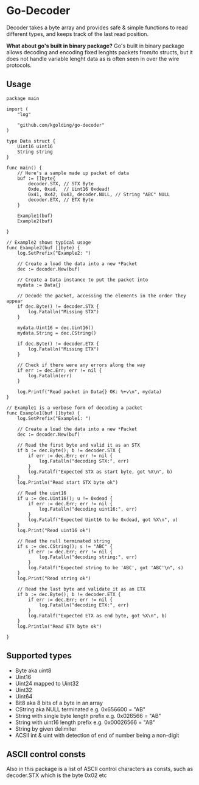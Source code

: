 # Go-Decoder

Decoder takes a byte array and provides safe & simple functions to read different types, and keeps track of the last read position.

**What about go's built in binary package?**
Go's built in binary package allows decoding and encoding fixed lenghts packets from/to structs,
but it does not handle variable lenght data as is often seen in over the wire protocols.

## Usage

````
package main

import (
	"log"

	"github.com/kgolding/go-decoder"
)

type Data struct {
	Uint16 uint16
	String string
}

func main() {
	// Here's a sample made up packet of data
	buf := []byte{
		decoder.STX, // STX Byte
		0xde, 0xad,  // Uint16 0xdead!
		0x41, 0x42, 0x43, decoder.NULL, // String "ABC" NULL
		decoder.ETX, // ETX Byte
	}

	Example1(buf)
	Example2(buf)

}

// Example2 shows typical usage
func Example2(buf []byte) {
	log.SetPrefix("Example2: ")

	// Create a load the data into a new *Packet
	dec := decoder.New(buf)

	// Create a Data instance to put the packet into
	mydata := Data{}

	// Decode the packet, accessing the elements in the order they appear
	if dec.Byte() != decoder.STX {
		log.Fatalln("Missing STX")
	}

	mydata.Uint16 = dec.Uint16()
	mydata.String = dec.CString()

	if dec.Byte() != decoder.ETX {
		log.Fatalln("Missing ETX")
	}

	// Check if there were any errors along the way
	if err := dec.Err; err != nil {
		log.Fatalln(err)
	}

	log.Printf("Read packet in Data{} OK: %+v\n", mydata)
}

// Example1 is a verbose form of decoding a packet
func Example1(buf []byte) {
	log.SetPrefix("Example1: ")

	// Create a load the data into a new *Packet
	dec := decoder.New(buf)

	// Read the first byte and valid it as an STX
	if b := dec.Byte(); b != decoder.STX {
		if err := dec.Err; err != nil {
			log.Fatalln("decoding STX:", err)
		}
		log.Fatalf("Expected STX as start byte, got %X\n", b)
	}
	log.Println("Read start STX byte ok")

	// Read the uint16
	if u := dec.Uint16(); u != 0xdead {
		if err := dec.Err; err != nil {
			log.Fatalln("decoding uint16:", err)
		}
		log.Fatalf("Expected Uint16 to be 0xdead, got %X\n", u)
	}
	log.Print("Read uint16 ok")

	// Read the null terminated string
	if s := dec.CString(); s != "ABC" {
		if err := dec.Err; err != nil {
			log.Fatalln("decoding string:", err)
		}
		log.Fatalf("Expected string to be 'ABC', got 'ABC'\n", s)
	}
	log.Print("Read string ok")

	// Read the last byte and validate it as an ETX
	if b := dec.Byte(); b != decoder.ETX {
		if err := dec.Err; err != nil {
			log.Fatalln("decoding ETX:", err)
		}
		log.Fatalf("Expected ETX as end byte, got %X\n", b)
	}
	log.Println("Read ETX byte ok")

}

````

## Supported types

* Byte aka uint8
* Uint16
* Uint24 mapped to Uint32
* Uint32
* Uint64
* Bit8 aka 8 bits of a byte in an array
* CString aka NULL terminated e.g. 0x656600 = "AB"
* String with single byte length prefix e.g. 0x026566 = "AB"
* String with uint16 length prefix e.g. 0x00026566 = "AB"
* String by given delimiter
* ACSII int & uint with detection of end of number being a non-digit

## ASCII control consts

Also in this package is a list of ASCII control characters as consts, such as decoder.STX which is the byte 0x02 etc